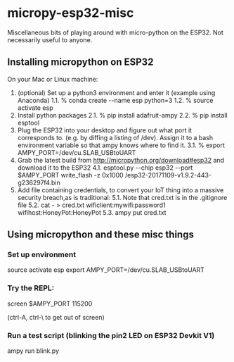 # micropy-esp32-misc
Miscellaneous bits of playing around with micro-python on the ESP32.  Not necessarily useful to anyone.


## Installing micropython on ESP32

On your Mac or Linux machine:

1. (optional) Set up a python3 environment and enter it  (example using Anaconda)
1.1. % conda create --name esp python=3
1.2. % source activate esp
2. Install python packages
2.1. % pip install adafruit-ampy
2.2. % pip install esptool
3. Plug the ESP32 into your desktop and figure out what port it corresponds to.  (e.g. by diffing a listing of /dev).  Assign it to a bash environment variable so that ampy knows where to find it.
3.1. % export AMPY_PORT=/dev/cu.SLAB_USBtoUART
4. Grab the latest build from http://micropython.org/download#esp32 and download it to the ESP32
4.1. esptool.py --chip esp32 --port $AMPY_PORT write_flash -z 0x1000 <where you download stuff>/esp32-20171109-v1.9.2-443-g236297f4.bin
5. Add file containing credentials, to convert your IoT thing into a massive security breach,as is traditional:
5.1. Note that cred.txt is in the .gitignore file
5.2. cat - > cred.txt
wificlient:mywifi:password1
wifihost:HoneyPot:HoneyPot
5.3. ampy put cred.txt


## Using micropython and these misc things

### Set up environment

source activate esp
export AMPY_PORT=/dev/cu.SLAB_USBtoUART

### Try the REPL:

screen $AMPY_PORT 115200
>>>
(ctrl-A, ctrl-\ to get out of screen)

### Run a test script (blinking the pin2 LED on ESP32 Devkit V1)

ampy run blink.py
